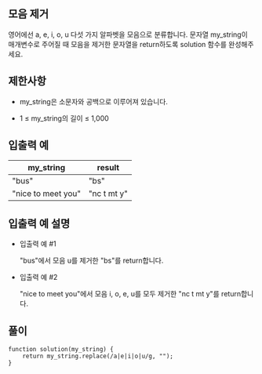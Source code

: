 ## 모음 제거

영어에선 a, e, i, o, u 다섯 가지 알파벳을 모음으로 분류합니다. 문자열 my_string이 매개변수로 주어질 때 모음을 제거한 문자열을 return하도록 solution 함수를 완성해주세요.

## 제한사항

- my_string은 소문자와 공백으로 이루어져 있습니다.

- 1 ≤ my_string의 길이 ≤ 1,000

## 입출력 예

| my_string          | result      |
| ------------------ | ----------- |
| "bus"              | "bs"        |
| "nice to meet you" | "nc t mt y" |

## 입출력 예 설명

- 입출력 예 #1

  "bus"에서 모음 u를 제거한 "bs"를 return합니다.

- 입출력 예 #2

  "nice to meet you"에서 모음 i, o, e, u를 모두 제거한 "nc t mt y"를 return합니다.

## 풀이

```
function solution(my_string) {
    return my_string.replace(/a|e|i|o|u/g, "");
}
```
